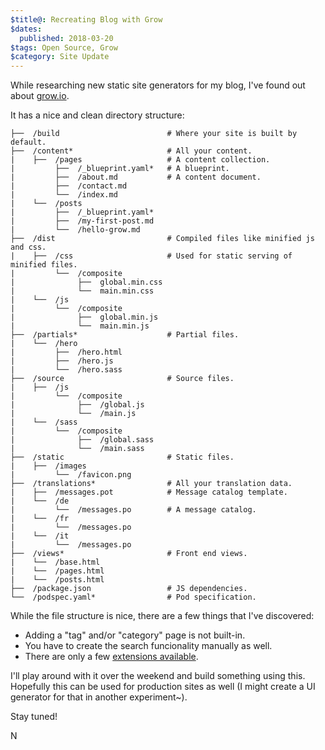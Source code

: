 ```yaml
---
$title@: Recreating Blog with Grow
$dates:
  published: 2018-03-20
$tags: Open Source, Grow
$category: Site Update
---
```

While researching new static site generators for my blog, I've found out about [grow.io](https://grow.io).

It has a nice and clean directory structure:

```
├──  /build                        # Where your site is built by default.
├──  /content*                     # All your content.
|    ├──  /pages                   # A content collection.
|         ├──  /_blueprint.yaml*   # A blueprint.
|         ├──  /about.md           # A content document.
|         ├──  /contact.md
|         └──  /index.md
|    └──  /posts
|         ├──  /_blueprint.yaml*
|         ├──  /my-first-post.md
|         └──  /hello-grow.md
├──  /dist                         # Compiled files like minified js and css.
|    ├──  /css                     # Used for static serving of minified files.
|         └──  /composite
|              ├──  global.min.css
|              └──  main.min.css
|    └──  /js
|         └──  /composite
|              ├──  global.min.js
|              └──  main.min.js
├──  /partials*                    # Partial files.
|    └──  /hero
|         ├──  /hero.html
|         ├──  /hero.js
|         └──  /hero.sass
├──  /source                       # Source files.
|    ├──  /js
|         └──  /composite
|              ├──  /global.js
|              └──  /main.js
|    └──  /sass
|         └──  /composite
|              ├──  /global.sass
|              └──  /main.sass
├──  /static                       # Static files.
|    ├──  /images
|         └──  /favicon.png
├──  /translations*                # All your translation data.
|    ├──  /messages.pot            # Message catalog template.
|    └──  /de
|         └──  /messages.po        # A message catalog.
|    └──  /fr
|         └──  /messages.po
|    └──  /it
|         └──  /messages.po
├──  /views*                       # Front end views.
|    └──  /base.html
|    └──  /pages.html
|    └──  /posts.html
├──  /package.json                 # JS dependencies.
└──  /podspec.yaml*                # Pod specification.
```

While the file structure is nice, there are a few things that I've discovered:

* Adding a "tag" and/or "category" page is not built-in.
* You have to create the search funcionality manually as well.
* There are only a few [extensions available](https://github.com/search?q=%22grow-ext-%22&type=Repositories&utf8=%E2%9C%93).

I'll play around with it over the weekend and build something using this. Hopefully this can be used for production sites as well (I might create a UI generator for that in another experiment~).

Stay tuned!

N
